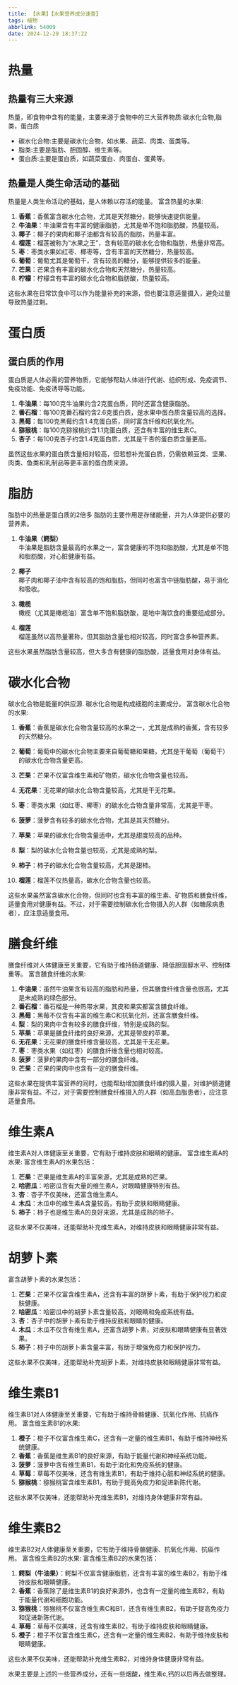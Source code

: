 ```yaml
---
title: 【水果】【水果营养成分速查】
tags: 植物
abbrlink: 54009
date: 2024-12-29 18:37:22
---
```

# 热量
## 热量有三大来源
  热量，即食物中含有的能量，主要来源于食物中的三大营养物质:碳水化合物,脂类，蛋白质
  - 碳水化合物:主要是碳水化合物，如水果、蔬菜、肉类、蛋类等。
  - 脂类:主要是脂肪、胆固醇、维生素等。
  - 蛋白质:主要是蛋白质，如蔬菜蛋白、肉蛋白、蛋黄等。
## 热量是人类生命活动的基础
  热量是人类生命活动的基础，是人体赖以存活的能量。
  富含热量的水果:
  
1. **香蕉**：香蕉富含碳水化合物，尤其是天然糖分，能够快速提供能量。
2. **牛油果**：牛油果含有丰富的健康脂肪，尤其是单不饱和脂肪酸，热量较高。
3. **椰子**：椰子的果肉和椰子油都含有较高的脂肪，热量丰富。
4. **榴莲**：榴莲被称为“水果之王”，含有较高的碳水化合物和脂肪，热量非常高。
5. **枣**：枣类水果如红枣、椰枣等，含有丰富的天然糖分，热量较高。
6. **葡萄**：葡萄尤其是葡萄干，含有较高的糖分，能够提供较多的能量。
7. **芒果**：芒果含有丰富的碳水化合物和天然糖分，热量较高。
8. **柠檬**：柠檬含有丰富的碳水化合物和脂肪酸，热量较高。

这些水果在日常饮食中可以作为能量补充的来源，但也要注意适量摄入，避免过量导致热量过剩。

# 蛋白质
## 蛋白质的作用
蛋白质是人体必需的营养物质，它能够帮助人体进行代谢、组织形成、免疫调节、免疫功能、免疫诱导等功能。
1. **牛油果**：每100克牛油果约含2克蛋白质，同时还富含健康脂肪。
2. **番石榴**：每100克番石榴约含2.6克蛋白质，是水果中蛋白质含量较高的选择。
3. **黑莓**：每100克黑莓约含1.4克蛋白质，同时富含纤维和抗氧化剂。
4. **猕猴桃**：每100克猕猴桃约含1.1克蛋白质，还含有丰富的维生素C。
5. **杏子**：每100克杏子约含1.4克蛋白质，尤其是干杏的蛋白质含量更高。

虽然这些水果的蛋白质含量相对较高，但若想补充蛋白质，仍需依赖豆类、坚果、肉类、鱼类和乳制品等更丰富的蛋白质来源。

# 脂肪
脂肪中的热量是蛋白质的2倍多
脂肪的主要作用是存储能量，并为人体提供必要的营养素。
1. **牛油果（鳄梨）**  
   牛油果是脂肪含量最高的水果之一，富含健康的不饱和脂肪酸，尤其是单不饱和脂肪酸，对心脏健康有益。

2. **椰子**  
   椰子肉和椰子油中含有较高的饱和脂肪，但同时也富含中链脂肪酸，易于消化和吸收。

3. **橄榄**  
   橄榄（尤其是橄榄油）富含单不饱和脂肪酸，是地中海饮食的重要组成部分。

4. **榴莲**  
   榴莲虽然以高热量著称，但其脂肪含量也相对较高，同时富含多种营养素。

这些水果虽然脂肪含量较高，但大多含有健康的脂肪酸，适量食用对身体有益。
# 碳水化合物
碳水化合物是能量的供应源.
碳水化合物是构成细胞的主要成分。
富含碳水化合物的水果:
1. **香蕉**：香蕉是碳水化合物含量较高的水果之一，尤其是成熟的香蕉，含有较多的天然糖分。

2. **葡萄**：葡萄中的碳水化合物主要来自葡萄糖和果糖，尤其是干葡萄（葡萄干）的碳水化合物含量更高。

3. **芒果**：芒果不仅富含维生素和矿物质，碳水化合物含量也较高。

4. **无花果**：无花果的碳水化合物含量较高，尤其是干无花果。

5. **枣**：枣类水果（如红枣、椰枣）的碳水化合物含量非常高，尤其是干枣。

6. **菠萝**：菠萝含有较多的碳水化合物，尤其是其天然糖分。

7. **苹果**：苹果的碳水化合物含量适中，尤其是甜度较高的品种。

8. **梨**：梨的碳水化合物含量也较高，尤其是成熟的梨。

9. **柿子**：柿子的碳水化合物含量较高，尤其是甜柿。

10. **榴莲**：榴莲不仅热量高，碳水化合物含量也较高。

这些水果虽然富含碳水化合物，但同时也含有丰富的维生素、矿物质和膳食纤维，适量食用对健康有益。不过，对于需要控制碳水化合物摄入的人群（如糖尿病患者），应注意适量食用。

# 膳食纤维
膳食纤维对人体健康至关重要，它有助于维持肠道健康、降低胆固醇水平、控制体重等。
富含膳食纤维的水果:
1. **牛油果**：虽然牛油果含有较高的脂肪和热量，但其膳食纤维含量也很高，尤其是未成熟的绿色部分。
2. **番石榴**：番石榴是一种热带水果，其皮和果实都富含膳食纤维。
3. **黑莓**：黑莓不仅含有丰富的维生素C和抗氧化剂，还富含膳食纤维。
4. **梨**：梨的果肉中含有较多的膳食纤维，特别是成熟的梨。
5. **苹果**：苹果是膳食纤维的良好来源，尤其是带皮的苹果。
6. **无花果**：无花果的膳食纤维含量较高，尤其是干无花果。
7. **枣**：枣类水果（如红枣）的膳食纤维含量也相对较高。
8. **菠萝**：菠萝的果肉中含有一部分的膳食纤维。
9. **芒果**：芒果的果肉中也含有一定的膳食纤维。

这些水果在提供丰富营养的同时，也能帮助增加膳食纤维的摄入量，对维护肠道健康非常有益。不过，对于需要控制膳食纤维摄入的人群（如高血脂患者），应注意适量食用。

# 维生素A
维生素A对人体健康至关重要，它有助于维持皮肤和眼睛的健康。
富含维生素A的水果:
富含维生素A的水果包括：

1. **芒果**：芒果是维生素A的丰富来源，尤其是成熟的芒果。
2. **哈密瓜**：哈密瓜含有大量的维生素A，对眼睛健康特别有益。
3. **杏**：杏子不仅美味，还富含维生素A。
4. **木瓜**：木瓜中的维生素A含量较高，有助于皮肤和眼睛健康。
5. **柿子**：柿子也是维生素A的良好来源，尤其是成熟的柿子。

这些水果不仅美味，还能帮助补充维生素A，对维持皮肤和眼睛健康非常有益。

# 胡萝卜素
富含胡萝卜素的水果包括：

1. **芒果**：芒果不仅富含维生素A，还含有丰富的胡萝卜素，有助于保护视力和皮肤健康。
2. **哈密瓜**：哈密瓜中的胡萝卜素含量较高，对眼睛和免疫系统有益。
3. **杏**：杏子中的胡萝卜素有助于维持皮肤和眼睛的健康。
4. **木瓜**：木瓜不仅含有维生素A，还富含胡萝卜素，对皮肤和眼睛健康有显著效果。
5. **柿子**：柿子中的胡萝卜素含量丰富，有助于增强免疫力和保护视力。

这些水果不仅美味，还能帮助补充胡萝卜素，对维持皮肤和眼睛健康非常有益。

# 维生素B1
维生素B1对人体健康至关重要，它有助于维持骨骼健康、抗氧化作用、抗癌作用。
富含维生素B1的水果:

1. **橙子**：橙子不仅富含维生素C，还含有一定量的维生素B1，有助于维持神经系统健康。
2. **香蕉**：香蕉是维生素B1的良好来源，有助于能量代谢和神经系统功能。
3. **菠萝**：菠萝中含有维生素B1，有助于消化和免疫系统的健康。
4. **草莓**：草莓不仅美味，还含有维生素B1，有助于维持心脏和神经系统的健康。
5. **猕猴桃**：猕猴桃富含维生素B1，有助于提高免疫力和促进新陈代谢。

这些水果不仅美味，还能帮助补充维生素B1，对维持身体健康非常有益。

# 维生素B2  
 维生素B2对人体健康至关重要，它有助于维持骨骼健康、抗氧化作用、抗癌作用。
 富含维生素B2的水果:
 富含维生素B2的水果包括：

1. **鳄梨（牛油果）**：鳄梨不仅富含健康脂肪，还含有丰富的维生素B2，有助于维持皮肤和眼睛健康。
2. **香蕉**：香蕉除了是维生素B1的良好来源外，也含有一定量的维生素B2，有助于能量代谢和细胞功能。
3. **猕猴桃**：猕猴桃不仅富含维生素C和B1，还含有维生素B2，有助于提高免疫力和促进新陈代谢。
4. **草莓**：草莓不仅美味，还含有维生素B2，有助于维持皮肤和眼睛健康。
5. **橙子**：橙子不仅富含维生素C，还含有一定量的维生素B2，有助于维持皮肤和眼睛健康。

这些水果不仅美味，还能帮助补充维生素B2，对维持身体健康非常有益。

水果主要是上述的一些营养成分，还有一些烟酸，维生素c,钙的以后再去做整理。